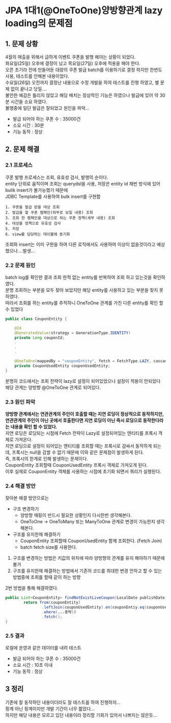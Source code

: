 # JPA 1대1(@OneToOne)양방향관계 lazy loading의 문제점

## 1. 문제 상황
4월의 매출을 위해서 급하게 이벤트 쿠폰을 발행 해야는 상황이 되었다. </br>
화요일(25일) 오후에 결정이 났고 목요일(27일) 오후에 적용을 해야 한다.  </br>
오픈 초기라 전에 만들어둔 대량의 쿠폰 발급 batch를 이용하기로 결정 하지만 한번도 사용, 테스트를 안해본 내용이었다. </br>
수요일(26일) 오전까지 결정난 내용으로 수정 개발을 하여 테스트를 진행 하였고, 별 문제 없이 끝나고 당일....  </br>
불안한 예감은 틀리지 않았고 해당 배치는 정상적인 기능은 하였으나 발급에 있어 약 30분  시간을 소요 하였다.  </br>
불행중에 일단 발급은 잘되었고 원인을 파악... </br>
* 발급 되어야 하는 쿠폰 수 : 35000건
* 소요 시간 : 30분
* 기능 동작 : 정상

## 2. 문제 해결
### 2.1 프로세스
쿠폰 발행 프로세스는 조회, 유효성 검사, 발행의 순이다. </br>
entity 단위로 움직이며 조회는 querydsl을 사용, 저장은 entity id 채번 방식에 있어 bulik insert가 불가능했기 때문에 </br> 
JDBC Template를 사용하여 bulk insert를 구현함 </br>
```
1. 쿠폰을 발급 받을 대상 조회
2. 발급을 할 쿠폰 켐페인(외부로 보일 내용) 조회
3. 조회 한 켐페인을 대상으로 하는 쿠폰 정책(세부 내용) 조회
4. 대상을 정책으로 유효성 검사
5. 저장
6. view를 담당하는 테이블에 동기화
```
조회와 insert는 이미 구현을 하여 다른 로직에서도 사용하여 이상이 없을것이라고 예상했으나....발생...

### 2.2 문제 원인
batch log를 확인한 결과 조회 한적 없는 entity를 반복하여 조회 하고 있는것을 확인하였다. </br>
분명 조회하는 부분을 모두 찾아 보았지만 해당 entity를 사용하고 있는 부분을 찾지 못하였다. </br>
따라서 조회를 하는 entity를 추적하니 OneToOne 관계를 가진 다른 entity를 확인 할 수 있었다 </br> 
```java
public class CouponEntity {

    @Id
    @GeneratedValue(strategy = GenerationType.IDENTITY)
    private Long couponId;
    .
    .
    .

    @OneToOne(mappedBy = "couponEntity", fetch = FetchType.LAZY, cascade = {CascadeType.ALL}, orphanRemoval = true)
    private CouponUsedEntity couponUsedEntity;
}
```
분명히 코드에서는 조회 전략이 lazy로 설정이 되어있었으나 설정이 적용이 안되었다 </br>
해당 관계는 양방향 @OneToOne 관계로 되어있다.

### 2.3 원인 파악
**양방향 관계에서는 연관관계의 주인이 호출할 때는 지연 로딩이 정상적으로 동작하지만, 연관관계의 주인이 아닌 곳에서 호출한다면 지연 로딩이 아닌 즉시 로딩으로 동작한다라는 내용을 확인 할 수 있었다.** </br>
지연 로딩은 로딩되는 시점에 Fetch 전략이 Lazy로 설정되어있는 엔티티를 프록시 객체로 가져온다. </br>
지연 로딩으로 설정이 되어있는 엔티티를 조회할 때는 프록시로 감싸서 동작하게 되는데, 프록시는 null을 감쌀 수 없기 때문에 이와 같은 문제점이 발생하게 된다. </br>
즉, 프록시의 한계로 인해 발생하는 문제이다.</br>
CouponEntity 조회할때 CouponUsedEntity 프록시 객체로 가져오게 된다. </br>
이후 실제로 CouponEntity 객체를 사용하는 시점에 초기화 되면서 쿼리가 실행된다. </br>

### 2.4 해결 방안
찾아본 해결 방안으로는 

* 구조 변경하기 </br>
  * 양방향 매핑이 반드시 필요한 상황인지 다시한번 생각해본다. </br>
  * OneToOne -> OneToMany 또는 ManyToOne 관계로 변경이 가능한지 생각해본다. </br>
* 구조를 유지한채 해결하기 </br>
  * CouponEntity 조회할때 CouponUsedEntity 함께 조회한다. (Fetch Join) </br>
  * batch fetch size를 사용한다. </br>

1. 구조를 변경하는 방법은 키값의 위치에 따라 양방향의 관계를 유지 해야하기 때문에 불가 </br>
2. 구조를 유지한채 해결하는 방법에서 기존의 코드를 최대한 변경 안하고 할 수 있는 방법중에 조회를 할때 같이 하는 방향 </br>

2번 방법을 통해 해결하였다.
```java
public List<CouponEntity> findNotExistLiveCoupon(LocalDate publishDate) {
        return from(couponEntity)
                .leftJoin(couponUsedEntity).on(couponEntiy.eq(couponUsedEntity.couponEntiy))
                .where(...중략))
                .fetch();
}
```

### 2.5 결과
로컬에 운영과 같은 데이터를 내려 테스트
* 발급 되어야 하는 쿠폰 수 : 35000건
* 소요 시간 : 10초 이내
* 기능 동작 : 정상

## 3 정리
기존에 잘 동작하던 내용이더라도 잘 테스트를 하여 진행하자... </br>
핑계 아닌 핑계이지만 개발 기간이 너무 짧았다... </br>
하지만 해당 내용은 모르고 있던 내용이라 정리할 기회가 있어서 나쁘지는 않은듯... </br>
